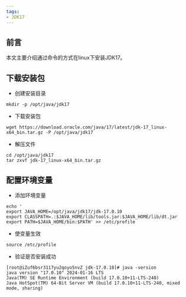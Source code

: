 ```yaml
---
tags:
- JDK17
---
```


## 前言
本文主要介绍通过命令的方式在linux下安装JDK17。

## 下载安装包

* 创建安装目录

```shell
mkdir -p /opt/java/jdk17
```

* 下载安装包

```shell
wget https://download.oracle.com/java/17/latest/jdk-17_linux-x64_bin.tar.gz -P /opt/java/jdk17
```

* 解压文件

```shell
cd /opt/java/jdk17
tar zxvf jdk-17_linux-x64_bin.tar.gz
```

## 配置环境变量

* 添加环境变量

```shell
echo '
export JAVA_HOME=/opt/java/jdk17/jdk-17.0.10
export CLASSPATH=.:$JAVA_HOME/lib/tools.jar:$JAVA_HOME/lib/dt.jar
export PATH=$JAVA_HOME/bin:$PATH' >> /etc/profile
```

* 使变量生效

```shell
source /etc/profile
```

* 验证是否安装成功

```shell
[root@iZuf6bsr3117yu2qoyo5nvZ jdk-17.0.10]# java -version
java version "17.0.10" 2024-01-16 LTS
Java(TM) SE Runtime Environment (build 17.0.10+11-LTS-240)
Java HotSpot(TM) 64-Bit Server VM (build 17.0.10+11-LTS-240, mixed mode, sharing)
```

